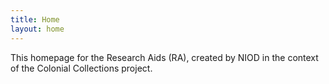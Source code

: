 ```yaml
---
title: Home
layout: home
---
```


This homepage for the Research Aids (RA), created by NIOD in the context of the Colonial Collections project. 
